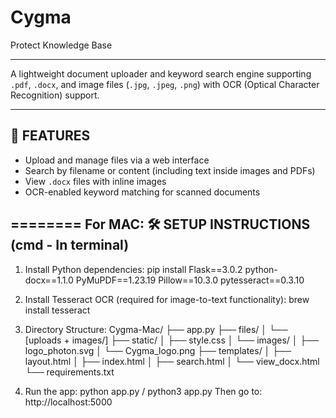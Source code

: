# Cygma
Protect Knowledge Base

---

A lightweight document uploader and keyword search engine supporting `.pdf`, `.docx`, and image files (`.jpg`, `.jpeg`, `.png`) with OCR (Optical Character Recognition) support.

---

📁 FEATURES
----------
- Upload and manage files via a web interface
- Search by filename or content (including text inside images and PDFs)
- View `.docx` files with inline images
- OCR-enabled keyword matching for scanned documents

========
For MAC:
🛠 SETUP INSTRUCTIONS (cmd - In terminal)
---------------------

1. Install Python dependencies:
   pip install Flask==3.0.2 python-docx==1.1.0 PyMuPDF==1.23.19 Pillow==10.3.0 pytesseract==0.3.10

2. Install Tesseract OCR (required for image-to-text functionality):
    brew install tesseract

3. Directory Structure:
Cygma-Mac/
├── app.py
├── files/
│   └── [uploads + images/]
├── static/
│   ├── style.css
│   └── images/
│       ├── logo_photon.svg
│       └── Cygma_logo.png
├── templates/
│   ├── layout.html
│   ├── index.html
│   ├── search.html
│   └── view_docx.html
└── requirements.txt
 

4. Run the app:
    python app.py / python3 app.py
    Then go to: http://localhost:5000

